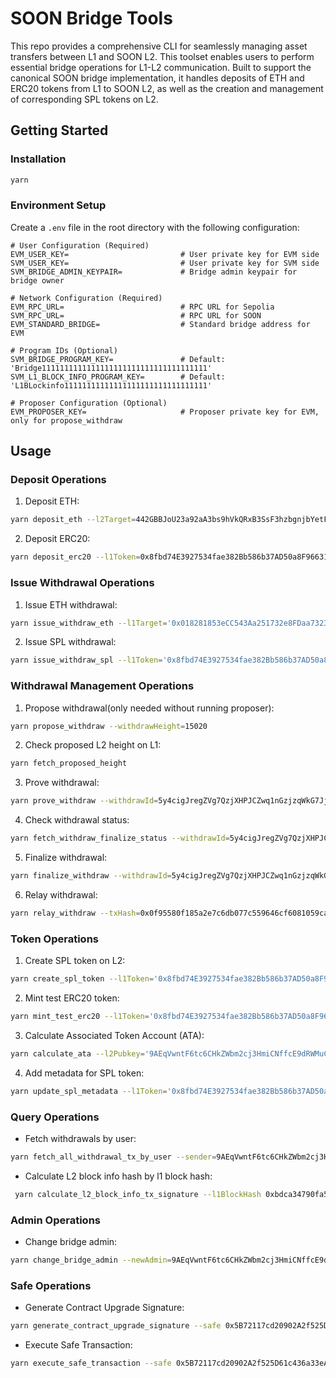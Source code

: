 # SOON Bridge Tools

This repo provides a comprehensive CLI for seamlessly managing asset transfers between L1 and SOON L2. This toolset enables users to perform essential bridge operations for L1-L2 communication. Built to support the canonical SOON bridge implementation, it handles deposits of ETH and ERC20 tokens from L1 to SOON L2, as well as the creation and management of corresponding SPL tokens on L2.

## Getting Started

### Installation

```bash
yarn
```

### Environment Setup

Create a `.env` file in the root directory with the following configuration:

```
# User Configuration (Required)
EVM_USER_KEY=                         # User private key for EVM side
SVM_USER_KEY=                         # User private key for SVM side
SVM_BRIDGE_ADMIN_KEYPAIR=             # Bridge admin keypair for bridge owner

# Network Configuration (Required)
EVM_RPC_URL=                          # RPC URL for Sepolia
SVM_RPC_URL=                          # RPC URL for SOON
EVM_STANDARD_BRIDGE=                  # Standard bridge address for EVM

# Program IDs (Optional)
SVM_BRIDGE_PROGRAM_KEY=               # Default: 'Bridge1111111111111111111111111111111111111'
SVM_L1_BLOCK_INFO_PROGRAM_KEY=        # Default: 'L1BLockinfo11111111111111111111111111111111'

# Proposer Configuration (Optional)
EVM_PROPOSER_KEY=                     # Proposer private key for EVM, only for propose_withdraw
```

## Usage

### Deposit Operations

1. Deposit ETH:

```bash
yarn deposit_eth --l2Target=442GBBJoU23a92aA3bs9hVkQRxB3SsF3hzbgnjbYetFL --value=100000000000000000 --gasLimit=100000
```

2. Deposit ERC20:

```bash
yarn deposit_erc20 --l1Token=0x8fbd74E3927534fae382Bb586b37AD50a8F96631 --l2Token=5mShWfe7ZYkdeyLgcHxtHUNtCx2cMXkC8roCWdvmW95k --l2Receiver=9AEqVwntF6tc6CHkZWbm2cj3HmiCNffcE9dRWMuCBmU --amount=2000000000000000000 --gasLimit=100000
```

### Issue Withdrawal Operations

1. Issue ETH withdrawal:

```bash
yarn issue_withdraw_eth --l1Target='0x018281853eCC543Aa251732e8FDaa7323247eBeB' --value=20000000 --gasLimit=100000
```

2. Issue SPL withdrawal:

```bash
yarn issue_withdraw_spl --l1Token='0x8fbd74E3927534fae382Bb586b37AD50a8F96631' --l1Target='0x018281853eCC543Aa251732e8FDaa7323247eBeB' --amount=2000000 --gasLimit=100000
```

### Withdrawal Management Operations

1. Propose withdrawal(only needed without running proposer):

```bash
yarn propose_withdraw --withdrawHeight=15020
```

2. Check proposed L2 height on L1:

```bash
yarn fetch_proposed_height
```

3. Prove withdrawal:

```bash
yarn prove_withdraw --withdrawId=5y4cigJregZVg7QzjXHPJCZwq1nGzjzqWkG7JjXiRHo7 --withdrawHeight=15020
```

4. Check withdrawal status:

```bash
yarn fetch_withdraw_finalize_status --withdrawId=5y4cigJregZVg7QzjXHPJCZwq1nGzjzqWkG7JjXiRHo7
```

5. Finalize withdrawal:

```bash
yarn finalize_withdraw --withdrawId=5y4cigJregZVg7QzjXHPJCZwq1nGzjzqWkG7JjXiRHo7
```

6. Relay withdrawal:

```bash
yarn relay_withdraw --txHash=0x0f95580f185a2e7c6db077c559646cf6081059ca1fbaaff6df14f68201532a66
```

### Token Operations

1. Create SPL token on L2:

```bash
yarn create_spl_token --l1Token='0x8fbd74E3927534fae382Bb586b37AD50a8F96631' --name='USD Coin' --symbol='USDC' --uri='https://ipfs.io/ipfs/QmXRVXSRbH9nKYPgVfakXRhDhEaXWs6QYu3rToadXhtHPr' --decimals=6
```

2. Mint test ERC20 token:

```bash
yarn mint_test_erc20 --l1Token='0x8fbd74E3927534fae382Bb586b37AD50a8F96631' --l1Receiver='0xA96605EcF43E4e16e2255B0006b79a7781797b44' --amount=100000000000000000
```

3. Calculate Associated Token Account (ATA):

```bash
yarn calculate_ata --l2Pubkey='9AEqVwntF6tc6CHkZWbm2cj3HmiCNffcE9dRWMuCBmU' --splMintKey='Av7G6mUjHpRQtW1eAvKkmcm9NuuUkADmR1xR4F41sSfM'
```

4. Add metadata for SPL token:

```bash
yarn update_spl_metadata --l1Token='0x8fbd74E3927534fae382Bb586b37AD50a8F96631' --name='USD Coin' --symbol='USDC' --uri='https://ipfs.io/ipfs/bafkreicesdbqvp3uhjdz2cucu7a2cj2dshoc2vgnmoadjhgrcrqhohpwqy'
```

### Query Operations

- Fetch withdrawals by user:

```bash
yarn fetch_all_withdrawal_tx_by_user --sender=9AEqVwntF6tc6CHkZWbm2cj3HmiCNffcE9dRWMuCBmU
```

- Calculate L2 block info hash by l1 block hash:

```bash
 yarn calculate_l2_block_info_tx_signature --l1BlockHash 0xbdca34790fa5942964c587e624d46e94393fc3ce5a9a5ab3262aab8db3e4
```

### Admin Operations

- Change bridge admin:

```bash
yarn change_bridge_admin --newAdmin=9AEqVwntF6tc6CHkZWbm2cj3HmiCNffcE9dRWMuCBmU
```

### Safe Operations

- Generate Contract Upgrade Signature:

```bash
yarn generate_contract_upgrade_signature --safe 0x5B72117cd20902A2f525D61c436a33eA55fCfdC5 --proxyAdmin 0x62d7F1Fd5Ba13121FcE6E6648c23a25FB43112F2 --proxy 0x8061A80A302C7AEad088194CfD50D9739534A201 --impl 0x5b73ba9d9b500fd770efb2d6b6351deaf6513a71 
```

- Execute Safe Transaction:

```bash
yarn execute_safe_transaction --safe 0x5B72117cd20902A2f525D61c436a33eA55fCfdC5 --target 0x62d7F1Fd5Ba13121FcE6E6648c23a25FB43112F2 --data 0x99a88ec40000000000000000000000008061a80a302c7aead088194cfd50d9739534a2010000000000000000000000005b73ba9d9b500fd770efb2d6b6351deaf6513a71 --signatures 0x09822f566368f4906651ba8aec8fa6f2f544fb0c94730679b7dc89ec6fc0ffd00d7151733cec45c747f1dcff2abda733ae83485cd7be93c2373f20456b2363711bb770b604360db7850d535ee3a0a8638392931df6af0414445697237029d2897d054569572d4aea3bf67a079b485673bb0cd4d9922586f0c0086ad03042fa763b1b 
```